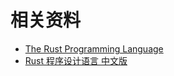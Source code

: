 # 相关资料
- [The Rust Programming Language](https://doc.rust-lang.org/book/)
- [Rust 程序设计语言 中文版](https://rustwiki.org/zh-CN/book/)